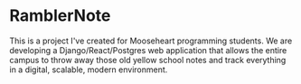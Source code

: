 # RamblerNote
This is a project I've created for Mooseheart programming students. We are developing a Django/React/Postgres web application that allows the entire campus to throw away those old yellow school notes and track everything in a digital, scalable, modern environment.
